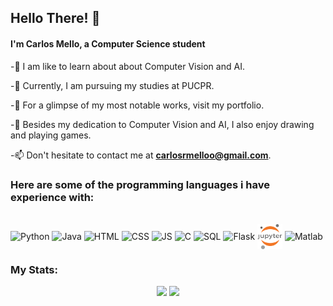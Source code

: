 ## Hello There! 👋

#### I'm Carlos Mello, a Computer Science student

-🌱 I am like to learn about about Computer Vision and AI.

-🧩 Currently, I am pursuing my studies at PUCPR.

-🔭 For a glimpse of my most notable works, visit my portfolio.

-🧶 Besides my dedication to Computer Vision and AI, I also enjoy drawing and playing games.

-📫 Don't hesitate to contact me at **carlosrmelloo@gmail.com**.

### Here are some of the programming languages i have experience with:

<div style="display: inline_block"><br>
  <img align="center" alt="Python" height="40" width="40" src="https://cdn.worldvectorlogo.com/logos/python-5.svg">
  <img align="center" alt="Java" height="40" width="40" src="https://cdn.worldvectorlogo.com/logos/java-4.svg">
  <img align="center" alt="HTML" height="40" width="40" src="https://cdn.worldvectorlogo.com/logos/html-1.svg">
  <img align="center" alt="CSS" height="40" width="40" src="https://cdn.worldvectorlogo.com/logos/css-3.svg">
  <img align="center" alt="JS" height="40" width="40" src="https://cdn.worldvectorlogo.com/logos/javascript-1.svg">
  <img align="center" alt="C" height="40" width="40" src="https://cdn.worldvectorlogo.com/logos/c-1.svg">
  <img align="center" alt="SQL" height="40" width="40" src="https://cdn.worldvectorlogo.com/logos/mysql-6.svg">
  <img align="center" alt="Flask" height="40" width="40" src="https://cdn.worldvectorlogo.com/logos/flask.svg">
  <img align="center" alt="Jupyter" height="40" width="40" src="https://github.com/devicons/devicon/blob/master/icons/jupyter/jupyter-original-wordmark.svg">
  <img align="center" alt="Matlab" height="40" width="40" src="https://upload.wikimedia.org/wikipedia/commons/thumb/2/21/Matlab_Logo.png/667px-Matlab_Logo.png">
</div>

### My Stats:

<div align="center">
  <img height="180em" src="https://github-readme-stats.vercel.app/api?username=Carlosedrm&show_icons=true&theme=dracula&include_all_commits=true"/>
  <img height="180em" src="https://github-readme-stats.vercel.app/api/top-langs/?username=Carlosedrm&layout=compact&langs_count=7&theme=dracula"/>
</div>



